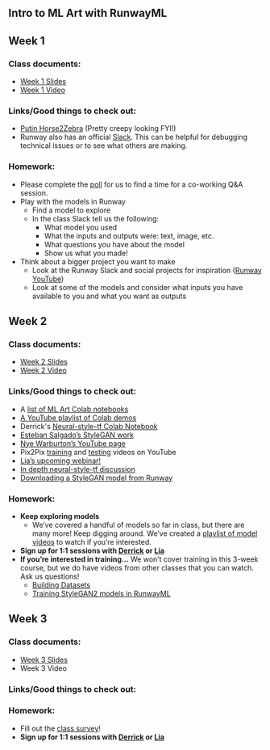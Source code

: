 ## Intro to ML Art with RunwayML


## Week 1
### Class documents:
- [Week 1 Slides](https://docs.google.com/presentation/d/1VBKNMknSNVXQecBW8YRNm-aXAuPPJ7aTl3Sbo8lnNvw/edit?usp=sharing)
- [Week 1 Video](https://drive.google.com/file/d/1NQmSYZSYdztSGkAADzpz8DBn33fgxHvB/view?usp=sharing)

### Links/Good things to check out:
- [Putin Horse2Zebra](https://camo.githubusercontent.com/757b691307b52fe8a0806dde3a560dc068dbf5b3/68747470733a2f2f6a756e79616e7a2e6769746875622e696f2f4379636c6547414e2f696d616765732f6661696c7572655f707574696e2e6a7067) (Pretty creepy looking FYI!)
- Runway also has an official [Slack](https://runwayml.com/joinslack). This can be helpful for debugging technical issues or to see what others are making.

### Homework:
- Please complete the [poll](http://whenisgood.net/p582xzy) for us to find a time for a co-working Q&A session.
- Play with the models in Runway
  - Find a model to explore
  - In the class Slack tell us the following:
    - What model you used
    - What the inputs and outputs were: text, image, etc.
    - What questions you have about the model
    - Show us what you made!
- Think about a bigger project you want to make
  - Look at the Runway Slack and social projects for inspiration ([Runway YouTube](https://www.youtube.com/runwayml))
  - Look at some of the models and consider what inputs you have available to you and what you want as outputs


## Week 2
### Class documents:
- [Week 2 Slides](https://docs.google.com/presentation/d/1L7oweu81Gsr6XqH7nf3uULhQVKuT8SCQw8bt5Dei55w/edit?usp=sharing)
- [Week 2 Video](https://drive.google.com/file/d/1Z73-fVfj35-y-EiDCWGtFFo6PfUrfpsw/view?usp=sharing)

### Links/Good things to check out:
- A [list of ML Art Colab notebooks](https://github.com/dvschultz/ml-art-colabs)
- [A YouTube playlist of Colab demos](https://www.youtube.com/playlist?list=PLWuCzxqIpJs9aFmKVP2I9_Y_23BcGk8ZE)
- Derrick's [Neural-style-tf Colab Notebook](https://colab.research.google.com/github/dvschultz/artificial-images/blob/master/neural_style_tf.ipynb#scrollTo=zHPQH7Z8hscj)
- [Esteban Salgado’s StyleGAN work](https://www.instagram.com/flatyaku/)
- [Nye Warburton’s YouTube page](https://www.youtube.com/channel/UCNzVeM72UeRLBUksehOXXFQ)
- Pix2Pix [training](https://www.youtube.com/watch?v=TVCZLb1qe_0) and [testing](https://www.youtube.com/watch?v=fXgodCC2O7o) videos on YouTube
- [Lia’s upcoming webinar!](https://grayarea.org/workshop/ai-webinar/)
- [In depth neural-style-tf discussion](https://www.youtube.com/watch?v=0lX-4Znoopk)
- [Downloading a StyleGAN model from Runway](https://www.youtube.com/watch?v=6XdToEb18cs)


### Homework:
- **Keep exploring models**
  - We’ve covered a handful of models so far in class, but there are many more! Keep digging around. We’ve created a [playlist of model videos](https://www.youtube.com/playlist?list=PLWuCzxqIpJs8OOUUePUNVCHrCGDoKTtyn) to watch if you’re interested.
- **Sign up for 1:1 sessions with [Derrick](https://calendly.com/derrick-schultz/1-on-1) or [Lia](https://calendly.com/lialialiacole/30min)**
- **If you’re interested in training...** We won’t cover training in this 3-week course, but we do have videos from other classes that you can watch. Ask us questions!
  - [Building Datasets](https://youtu.be/sEZ4Y_tVxm0?t=1848)
  - [Training StyleGAN2 models in RunwayML](https://www.youtube.com/watch?v=RVVFX7kXZ2E&list=PLWuCzxqIpJs9zhdNV7E71aaXH0neU73UG)

## Week 3
### Class documents:
- [Week 3 Slides](https://docs.google.com/presentation/d/1CvnGzrg8yWW0bhNCpWGGM44OSUw0yKSwqcT4d8wdgUI/edit?usp=sharing)
- Week 3 Video

### Links/Good things to check out:


### Homework:
- Fill out the [class survey](https://forms.gle/3Q3vwxt26ukssqd86)!
- **Sign up for 1:1 sessions with [Derrick](https://calendly.com/derrick-schultz/1-on-1) or [Lia](https://calendly.com/lialialiacole/30min)**
